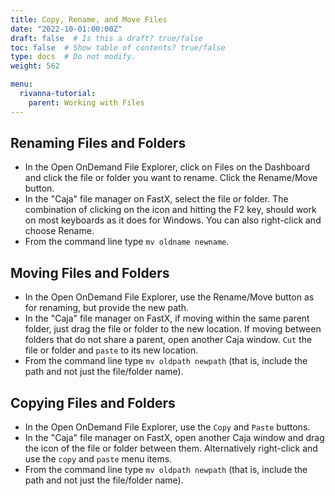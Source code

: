 ```yaml
---
title: Copy, Rename, and Move Files
date: "2022-10-01:00:00Z"
draft: false  # Is this a draft? true/false
toc: false  # Show table of contents? true/false
type: docs  # Do not modify.
weight: 562

menu:
  rivanna-tutorial:
    parent: Working with Files
---
```


## Renaming Files and Folders
* In the Open OnDemand File Explorer, click on Files on the Dashboard and click the file or folder you want to rename.  Click the Rename/Move button.
* In the "Caja" file manager on FastX, select the file or folder.  The combination of clicking on the icon and hitting the F2 key, should work on most keyboards as it does for Windows.  You can also right-click and choose Rename. 
* From the command line type `mv oldname newname`.

## Moving Files and Folders
* In the Open OnDemand File Explorer, use the Rename/Move button as for renaming, but provide the new path. 
* In the "Caja" file manager on FastX, if moving within the same parent folder, just drag the file or folder to the new location.  If moving between folders that do not share a parent, open another Caja window.  `Cut` the file or folder and `paste` to its new location.
* From the command line type `mv oldpath newpath` (that is, include the path and not just the file/folder name).

## Copying Files and Folders
* In the Open OnDemand File Explorer, use the `Copy` and `Paste` buttons.
* In the "Caja" file manager on FastX, open another Caja window and drag the icon of the file or folder between them.  Alternatively right-click and use the `copy` and `paste` menu items.
* From the command line type `mv oldpath newpath` (that is, include the path and not just the file/folder name).
